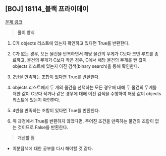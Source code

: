 ## [BOJ] 18114_블랙 프라이데이

[문제 링크](https://www.acmicpc.net/problem/18114)

> **풀이 방식**

1. C가 objects 리스트에 있는지 확인하고 있다면 True를 반환한다.

2. C가 없는 경우, 모든 물건을 반복하면서 해당 물건의 무게가 C보다 크면 루프를 종료하고, 물건의 무게가 C보다 작은 경우, C에서 해당 물건의 무게를 뺀 값이 objects 리스트에 있는지 이진 검색(binary search)을 통해 확인한다. 

3. 2번을 만족하는 조합이 있다면 True를 반환한다.

4. objects 리스트에서 두 개의 물건을 선택하는 모든 경우에 대해 두 물건의 무게를 더한 값이 C보다 작거나 같은 경우에 대해 이진 검색을 수행하여 해당 값이 objects 리스트에 있는지 확인한다. 
5. 4번을 만족하는 조합이 있다면 True를 반환한다.

6. 위 과정에서 True를 반환하지 않았다면, 주어진 조건을 만족하는 물건의 조합이 없는 것이므로 False를 반환한다.

> **개선할 점**
- 이분탐색에 대한 공부를 다시 해야할 것 같다.
